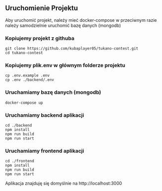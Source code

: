 
## Uruchomienie Projektu

Aby uruchomić projekt, należy mieć docker-compose w przeciwnym razie należy samodzielnie
uruchomić bazę danych (mongodb)

### Kopiujemy projekt z githuba
```
git clone https://github.com/kubaplayer05/tukano-contest.git
cd tukano-contest
```

### Kopiujemy plik.env w głównym folderze projektu
```
cp .env.example .env 
cp .env ./backend/.env
```

### Uruchamiamy bazę danych (mongodb)
```
docker-compose up
```

### Uruchamiamy backend aplikacji
```
cd ./backend 
npm install
npm run build 
npm run start
```

### Uruchamiamy frontend aplikacji
```
cd ./frontend
npm install
npm run build 
npm run start
```

Aplikacja znajduję się domyślnie na http://localhost:3000
